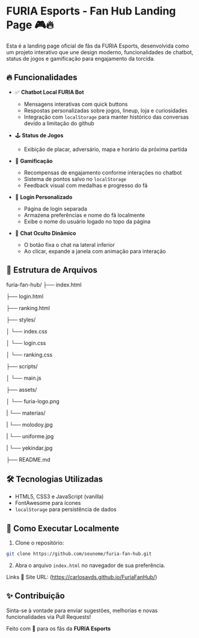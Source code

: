 
# FURIA Esports - Fan Hub Landing Page 🎮🔥

Esta é a landing page oficial de fãs da FURIA Esports, desenvolvida como um projeto interativo que une design moderno, funcionalidades de chatbot, status de jogos e gamificação para engajamento da torcida.

## 🔥 Funcionalidades

- ✅ **Chatbot Local FURIA Bot**
  - Mensagens interativas com quick buttons
  - Respostas personalizadas sobre jogos, lineup, loja e curiosidades
  - Integração com `localStorage` para manter histórico das conversas devido a limitação do github

- 🕹️ **Status de Jogos**
  - Exibição de placar, adversário, mapa e horário da próxima partida

- 🎁 **Gamificação**
  - Recompensas de engajamento conforme interações no chatbot
  - Sistema de pontos salvo no `localStorage`
  - Feedback visual com medalhas e progresso do fã

- 👤 **Login Personalizado**
  - Página de login separada
  - Armazena preferências e nome do fã localmente
  - Exibe o nome do usuário logado no topo da página

- 💬 **Chat Oculto Dinâmico**
  - O botão fixa o chat na lateral inferior
  - Ao clicar, expande a janela com animação para interação

## 📁 Estrutura de Arquivos

furia-fan-hub/
├── index.html

├── login.html

├── ranking.html

├── styles/

│   └── index.css

│   └── login.css

│   └── ranking.css

├── scripts/

│   └── main.js

├── assets/

│   └── furia-logo.png

|   └── materias/

|      └── molodoy.jpg

|      └── uniforme.jpg

|      └── yekindar.jpg

├── README.md

## 🛠️ Tecnologias Utilizadas

- HTML5, CSS3 e JavaScript (vanilla)
- FontAwesome para ícones
- `localStorage` para persistência de dados

## 🚀 Como Executar Localmente

1. Clone o repositório:

```bash
git clone https://github.com/seunome/furia-fan-hub.git
```

2. Abra o arquivo `index.html` no navegador de sua preferência.

Links
🔗 Site URL: (https://carlosavds.github.io/FuriaFanHub/)

## ✨ Contribuição

Sinta-se à vontade para enviar sugestões, melhorias e novas funcionalidades via Pull Requests!

Feito com 💙 para os fãs da **FURIA Esports**
